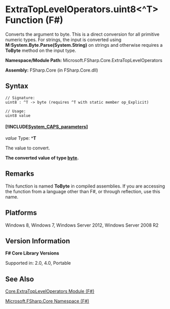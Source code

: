 # ExtraTopLevelOperators.uint8<^T> Function (F#)

Converts the argument to byte. This is a direct conversion for all primitive numeric types. For strings, the input is converted using **M:System.Byte.Parse(System.String)** on strings and otherwise requires a **ToByte** method on the input type.

**Namespace/Module Path:** Microsoft.FSharp.Core.ExtraTopLevelOperators

**Assembly:** FSharp.Core (in FSharp.Core.dll)


## Syntax

```
// Signature:
uint8 : ^T -> byte (requires ^T with static member op_Explicit)

// Usage:
uint8 value
```

#### [!INCLUDE[System_CAPS_parameters](//System/Token/System_CAPS_parameters_md.md)]
*value*
Type: **^T**


The value to convert.



**The converted value of type [byte](http://msdn.microsoft.com/en-us/library/17a98430-283a-4ff6-a475-e6999577179d).**
## Remarks
This function is named **ToByte** in compiled assemblies. If you are accessing the function from a language other than F#, or through reflection, use this name.


## Platforms
Windows 8, Windows 7, Windows Server 2012, Windows Server 2008 R2


## Version Information
**F# Core Library Versions**

Supported in: 2.0, 4.0, Portable




## See Also
[Core.ExtraTopLevelOperators Module &#40;F&#35;&#41;](Core.ExtraTopLevelOperators+Module+%28FSharp%29.md)

[Microsoft.FSharp.Core Namespace &#40;F&#35;&#41;](Microsoft.FSharp.Core+Namespace+%28FSharp%29.md)

